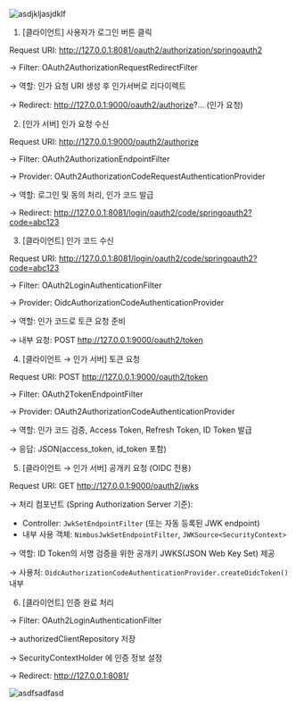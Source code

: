 


![asdjkljasjdklf](https://github.com/user-attachments/assets/954a9275-765d-4ee7-a6b2-eae969b09832)



1. [클라이언트] 사용자가 로그인 버튼 클릭

Request URI: http://127.0.0.1:8081/oauth2/authorization/springoauth2

→ Filter: OAuth2AuthorizationRequestRedirectFilter

→ 역할: 인가 요청 URI 생성 후 인가서버로 리다이렉트

→ Redirect: http://127.0.0.1:9000/oauth2/authorize?... (인가 요청)



2. [인가 서버] 인가 요청 수신


Request URI: http://127.0.0.1:9000/oauth2/authorize

→ Filter: OAuth2AuthorizationEndpointFilter

→ Provider: OAuth2AuthorizationCodeRequestAuthenticationProvider

→ 역할: 로그인 및 동의 처리, 인가 코드 발급

→ Redirect: http://127.0.0.1:8081/login/oauth2/code/springoauth2?code=abc123



3. [클라이언트] 인가 코드 수신
   
Request URI: http://127.0.0.1:8081/login/oauth2/code/springoauth2?code=abc123

→ Filter: OAuth2LoginAuthenticationFilter

→ Provider: OidcAuthorizationCodeAuthenticationProvider

→ 역할: 인가 코드로 토큰 요청 준비

→ 내부 요청: POST http://127.0.0.1:9000/oauth2/token



4. [클라이언트 → 인가 서버] 토큰 요청
   
Request URI: POST http://127.0.0.1:9000/oauth2/token

→ Filter: OAuth2TokenEndpointFilter

→ Provider: OAuth2AuthorizationCodeAuthenticationProvider

→ 역할: 인가 코드 검증, Access Token, Refresh Token, ID Token 발급

→ 응답: JSON(access_token, id_token 포함)


5. [클라이언트 → 인가 서버] 공개키 요청 (OIDC 전용)
    
Request URI: GET http://127.0.0.1:9000/oauth2/jwks

→ 처리 컴포넌트 (Spring Authorization Server 기준):

   - Controller: `JwkSetEndpointFilter` (또는 자동 등록된 JWK endpoint)
   - 내부 사용 객체: `NimbusJwkSetEndpointFilter`, `JWKSource<SecurityContext>`
     
→ 역할: ID Token의 서명 검증을 위한 공개키 JWKS(JSON Web Key Set) 제공

→ 사용처: `OidcAuthorizationCodeAuthenticationProvider.createOidcToken()` 내부



6. [클라이언트] 인증 완료 처리
    
→ Filter: OAuth2LoginAuthenticationFilter

→ authorizedClientRepository 저장

→ SecurityContextHolder 에 인증 정보 설정

→ Redirect: http://127.0.0.1:8081/


![asdfsadfasd](https://github.com/user-attachments/assets/7c3038c4-797f-4af0-a275-036c94c5c9a1)








